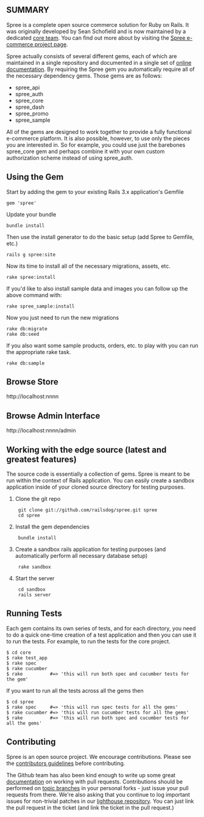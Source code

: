 SUMMARY
-------

Spree is a complete open source commerce solution for Ruby on Rails.  It was originally developed by Sean Schofield
and is now maintained by a dedicated [core team](http://spreecommerce.com/core-team).  You can find out more about
by visiting the [Spree e-commerce project page](http://spreecommerce.com).

Spree actually consists of several different gems, each of which are maintained in a single repository and documented
in a single set of [online documentation](http://spreecommerce.com/documentation).  By requiring the Spree gem you
automatically require all of the necessary dependency gems.  Those gems are as follows:

* spree_api
* spree_auth
* spree_core
* spree_dash
* spree_promo
* spree_sample

All of the gems are designed to work together to provide a fully functional e-commerce platform.  It is also possible,
however, to use only the pieces you are interested in.  So for example, you could use just the barebones spree\_core gem
and perhaps combine it with your own custom authorization scheme instead of using spree_auth.

Using the Gem
-------------

Start by adding the gem to your existing Rails 3.x application's Gemfile

    gem 'spree'

Update your bundle

    bundle install

Then use the install generator to do the basic setup (add Spree to Gemfile, etc.)

    rails g spree:site

Now its time to install all of the necessary migrations, assets, etc.

    rake spree:install

If you'd like to also install sample data and images you can follow up the above command with:

    rake spree_sample:install

Now you just need to run the new migrations

    rake db:migrate
    rake db:seed

If you also want some sample products, orders, etc. to play with you can run the appropriate rake task.

    rake db:sample


Browse Store
------------

http://localhost:nnnn

Browse Admin Interface
----------------------

http://localhost:nnnn/admin



Working with the edge source (latest and greatest features)
-----------------------------------------------------------

The source code is essentially a collection of gems.  Spree is meant to be run within the context of Rails application.  You can easily create a sandbox application inside of your cloned source directory for testing purposes.


1. Clone the git repo

        git clone git://github.com/railsdog/spree.git spree
        cd spree

2. Install the gem dependencies

        bundle install

3. Create a sandbox rails application for testing purposes (and automatically perform all necessary database setup)

        rake sandbox

6. Start the server

        cd sandbox
        rails server

Running Tests
-------------

Each gem contains its own series of tests, and for each directory, you need to do a quick one-time
creation of a test application and then you can use it to run the tests.  For example, to run the
tests for the core project.

    $ cd core
    $ rake test_app
    $ rake spec
    $ rake cucumber
    $ rake          #=> 'this will run both spec and cucumber tests for the gem'

If you want to run all the tests across all the gems then

    $ cd spree
    $ rake spec     #=> 'this will run spec tests for all the gems'
    $ rake cucumber #=> 'this will run cucumber tests for all the gems'
    $ rake          #=> 'this will run both spec and cucumber tests for all the gems'

Contributing
------------

Spree is an open source project.  We encourage contributions.  Please see the [contributors guidelines](http://spreecommerce.com/documentation/contributing_to_spree.html) before contributing.

The Github team has also been kind enough to write up some great [documentation](http://help.github.com/pull-requests/) on working with pull requests. Contributions should be performed on [topic branches](http://progit.org/book/ch3-4.html) in your personal forks - just issue your pull requests from there. We're also asking that you continue to log important issues for non-trivial patches in our [lighthouse repository](http://railsdog.lighthouseapp.com/projects/31096-spree). You can just link the pull request in the ticket (and link the ticket in the pull request.)
